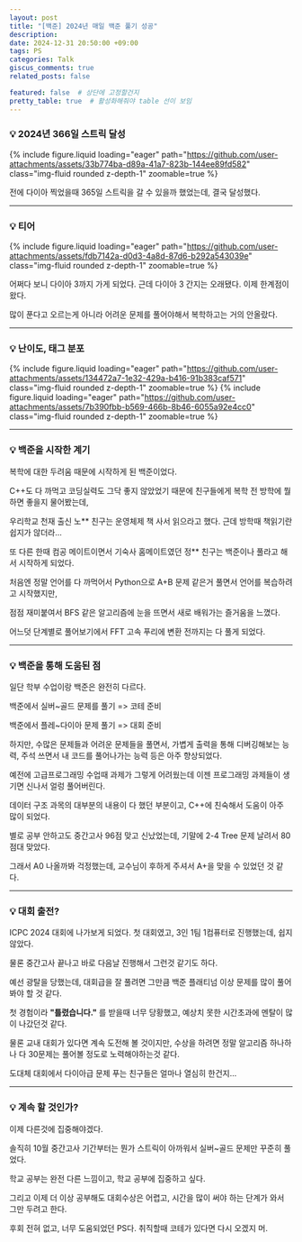 ```yaml
---
layout: post
title: "[백준] 2024년 매일 백준 풀기 성공"
description:
date: 2024-12-31 20:50:00 +09:00
tags: PS
categories: Talk
giscus_comments: true
related_posts: false

featured: false  # 상단에 고정할건지
pretty_table: true  # 활성화해줘야 table 선이 보임
---
```



### 💡 2024년 366일 스트릭 달성
{% include figure.liquid loading="eager" path="https://github.com/user-attachments/assets/33b774ba-d89a-41a7-823b-144ee89fd582" class="img-fluid rounded z-depth-1" zoomable=true %}

전에 다이아 찍었을때 365일 스트릭을 갈 수 있을까 했었는데, 결국 달성했다.




---

### 💡 티어
{% include figure.liquid loading="eager" path="https://github.com/user-attachments/assets/fdb7142a-d0d3-4a8d-87d6-b292a543039e" class="img-fluid rounded z-depth-1" zoomable=true %}

어쩌다 보니 다이아 3까지 가게 되었다. 근데 다이아 3 간지는 오래됐다. 이제 한계점이 왔다.

많이 푼다고 오르는게 아니라 어려운 문제를 풀어야해서 복학하고는 거의 안올랐다.


---

### 💡 난이도, 태그 분포
{% include figure.liquid loading="eager" path="https://github.com/user-attachments/assets/134472a7-1e32-429a-b416-91b383caf571" class="img-fluid rounded z-depth-1" zoomable=true %}
{% include figure.liquid loading="eager" path="https://github.com/user-attachments/assets/7b390fbb-b569-466b-8b46-6055a92e4cc0" class="img-fluid rounded z-depth-1" zoomable=true %}





---

### 💡 백준을 시작한 계기

복학에 대한 두려움 때문에 시작하게 된 백준이었다.

C++도 다 까먹고 코딩실력도 그닥 좋지 않았었기 때문에 친구들에게 복학 전 방학에 뭘 하면 좋을지 물어봤는데,

우리학교 천재 출신 노** 친구는 운영체제 책 사서 읽으라고 했다. 근데 방학때 책읽기란 쉽지가 않더라...

또 다른 한때 컴공 메이트이면서 기숙사 홈메이트였던 정** 친구는 백준이나 풀라고 해서 시작하게 되었다.

처음엔 정말 언어를 다 까먹어서 Python으로 A+B 문제 같은거 풀면서 언어를 복습하려고 시작했지만,

점점 재미붙여서 BFS 같은 알고리즘에 눈을 뜨면서 새로 배워가는 즐거움을 느꼈다.

어느덧 단계별로 풀어보기에서 FFT 고속 푸리에 변환 전까지는 다 풀게 되었다.

---

### 💡 백준을 통해 도움된 점

일단 학부 수업이랑 백준은 완전히 다르다.

백준에서 실버~골드 문제를 풀기 => 코테 준비

백준에서 플레~다이아 문제 풀기 => 대회 준비

하지만, 수많은 문제들과 어려운 문제들을 풀면서, 가볍게 출력을 통해 디버깅해보는 능력, 주석 쓰면서 내 코드를 풀어나가는 능력 등은 아주 향상되었다.

예전에 고급프로그래밍 수업때 과제가 그렇게 어려웠는데 이젠 프로그래밍 과제들이 생기면 신나서 얼렁 풀어버린다.



데이터 구조 과목의 대부분의 내용이 다 했던 부분이고, C++에 친숙해서 도움이 아주 많이 되었다.

별로 공부 안하고도 중간고사 96점 맞고 신났었는데, 기말에 2-4 Tree 문제 날려서 80점대 맞았다.

그래서 A0 나올까봐 걱정했는데, 교수님이 후하게 주셔서 A+을 맞을 수 있었던 것 같다.

---

### 💡 대회 출전?

ICPC 2024 대회에 나가보게 되었다. 첫 대회였고, 3인 1팀 1컴퓨터로 진행했는데, 쉽지 않았다.

물론 중간고사 끝나고 바로 다음날 진행해서 그런것 같기도 하다.

예선 광탈을 당했는데, 대회급을 잘 풀려면 그만큼 백준 플래티넘 이상 문제를 많이 풀어봐야 할 것 같다.

첫 경험이라 **"틀렸습니다."** 를 받을때 너무 당황했고, 예상치 못한 시간초과에 멘탈이 많이 나갔던것 같다.

물론 교내 대회가 있다면 계속 도전해 볼 것이지만, 수상을 하려면 정말 알고리즘 하나하나 다 30문제는 풀어볼 정도로 노력해야하는것 같다.

도대체 대회에서 다이아급 문제 푸는 친구들은 얼마나 열심히 한건지...


---

### 💡 계속 할 것인가?

이제 다른것에 집중해야겠다.

솔직히 10월 중간고사 기간부터는 뭔가 스트릭이 아까워서 실버~골드 문제만 꾸준히 풀었다.

학교 공부는 완전 다른 느낌이고, 학교 공부에 집중하고 싶다.

그리고 이제 더 이상 공부해도 대회수상은 어렵고, 시간을 많이 써야 하는 단계가 와서 그만 두려고 한다.

후회 전혀 없고, 너무 도움되었던 PS다. 취직할때 코테가 있다면 다시 오겠지 머.
